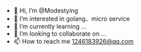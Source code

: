 - 👋 Hi, I’m @Modestying
- 👀 I’m interested in golang、micro service
- 🌱 I’m currently learning ...
- 💞️ I’m looking to collaborate on ...
- 📫 How to reach me 1246183926@qq.com

<!---
Modestying/Modestying is a ✨ special ✨ repository because its `README.md` (this file) appears on your GitHub profile.
You can click the Preview link to take a look at your changes.
--->
